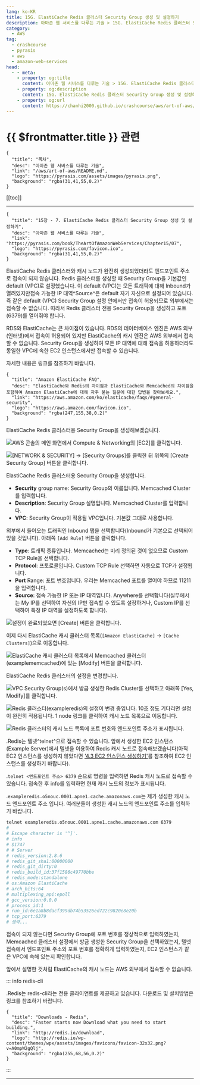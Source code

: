```yaml
---
lang: ko-KR
title: 15G. ElastiCache Redis 클러스터 Security Group 생성 및 설정하기
description: 아마존 웹 서비스를 다루는 기술 > 15G. ElastiCache Redis 클러스터 Security Group 생성 및 설정하기
category:
  - AWS
tag: 
  - crashcourse
  - pyrasis
  - aws 
  - amazon-web-services
head:
  - - meta:
    - property: og:title
      content: 아마존 웹 서비스를 다루는 기술 > 15G. ElastiCache Redis 클러스터 Security Group 생성 및 설정하기
    - property: og:description
      content: 15G. ElastiCache Redis 클러스터 Security Group 생성 및 설정하기
    - property: og:url
      content: https://chanhi2000.github.io/crashcourse/aws/art-of-aws/15G.html
---
```


# {{ $frontmatter.title }} 관련

```component VPCard
{
  "title": "목차",
  "desc": "아마존 웹 서비스를 다루는 기술",
  "link": "/aws/art-of-aws/README.md",
  "logo": "https://pyrasis.com/assets/images/pyrasis.png",
  "background": "rgba(31,41,55,0.2)"
}
```

[[toc]]

---

```component VPCard
{
  "title": "15장 - 7. ElastiCache Redis 클러스터 Security Group 생성 및 설정하기",
  "desc": "아마존 웹 서비스를 다루는 기술",
  "link": "https://pyrasis.com/book/TheArtOfAmazonWebServices/Chapter15/07",
  "logo": "https://pyrasis.com/favicon.ico",
  "background": "rgba(31,41,55,0.2)"
}
```

ElastiCache <FontIcon icon="iconfont icon-redis"/>Redis 클러스터와 캐시 노드가 완전히 생성되었더라도 엔드포인트 주소로 접속이 되지 않습니다. <FontIcon icon="iconfont icon-redis"/>Redis 클러스터를 생성할 때 Security Group을 기본값인 default (VPC)로 설정했습니다. 이 default (VPC)는 모든 트래픽에 대해 Inbound가 열려있지만접속 가능한 IP 대역^Source^은 default 자기 자신으로 설정되어 있습니다. 즉 같은 default (VPC) Security Group 설정 안에서만 접속이 허용되므로 외부에서는 접속할 수 없습니다. 따라서 <FontIcon icon="iconfont icon-redis"/>Redis 클러스터 전용 Security Group을 생성하고 포트(6379)를 열어줘야 합니다.

RDS와 ElastiCache는 큰 차이점이 있습니다. RDS의 데이터베이스 엔진은 AWS 외부(인터넷)에서 접속이 허용되어 있지만 ElastiCache의 캐시 엔진은 AWS 외부에서 접속할 수 없습니다. Security Group을 생성하여 모든 IP 대역에 대해 접속을 허용하더라도 동일한 VPC에 속한 EC2 인스턴스에서만 접속할 수 있습니다.

자세한 내용은 링크를 참조하기 바랍니다.

```component VPCard
{
  "title": "Amazon ElastiCache FAQ",
  "desc": "ElastiCache와 Redis의 차이점과 ElastiCache와 Memcached의 차이점을 포함하여 Amazon ElastiCache에 대해 자주 묻는 질문에 대한 답변을 찾아보세요.",
  "link": "https://aws.amazon.com/ko/elasticache/faqs/#general-security",
  "logo": "https://aws.amazon.com/favicon.ico",
  "background": "rgba(247,155,38,0.2)"
}
```

ElastiCache <FontIcon icon="iconfont icon-redis"/>Redis 클러스터용 Security Group을 생성해보겠습니다.

![AWS 콘솔의 메인 화면에서 Compute & Networking의 <FontIcon icon="iconfont icon-select"/>`[EC2]`를 클릭합니다.](https://pyrasis.com/assets/images/TheArtOfAmazonWebServicesChapter15/37_.png)

![<FontIcon icon="iconfont icon-select"/>`[NETWORK & SECURITY]` → `[Security Groups]`를 클릭한 뒤 위쪽의 <FontIcon icon="iconfont icon-select"/>`[Create Security Group]` 버튼을 클릭합니다.](https://pyrasis.com/assets/images/TheArtOfAmazonWebServicesChapter15/38_.png)

ElastiCache <FontIcon icon="iconfont icon-redis"/>Redis 클러스터용 Security Group을 생성합니다.

- **Security** group name: Security Group의 이름입니다. Memcached Cluster를 입력합니다.
- **Description**: Security Group 설명입니다. Memcached Cluster를 입력합니다.
- **VPC**: Security Group이 적용될 VPC입니다. 기본값 그대로 사용합니다.

외부에서 들어오는 트래픽인 Inbound 탭을 선택합니다(Inbound가 기본으로 선택되어 있을 것입니다). 아래쪽 <FontIcon icon="iconfont icon-select"/>`[Add Rule]` 버튼을 클릭합니다.

- **Type**: 트래픽 종류입니다. Memcached는 미리 정의된 것이 없으므로 Custom TCP Rule을 선택합니다.
- **Protocol**: 프토로콜입니다. Custom TCP Rule 선택하면 자동으로 TCP가 설정됩니다.
- **Port** Range: 포트 번호입니다. 우리는 Memcached 포트를 열어야 하므로 11211을 입력합니다.
- **Source**: 접속 가능한 IP 또는 IP 대역입니다. Anywhere를 선택합니다(실무에서는 My IP를 선택하여 자신의 IP만 접속할 수 있도록 설정하거나, Custom IP를 선택하여 특정 IP 대역을 설정하도록 합니다).

![설정이 완료되었으면 <FontIcon icon="iconfont icon-select"/>`[Create]` 버튼을 클릭합니다.](https://pyrasis.com/assets/images/TheArtOfAmazonWebServicesChapter15/39_.png)

이제 다시 ElastiCache 캐시 클러스터 목록(<FontIcon icon="iconfont icon-select"/>`[Amazon ElastiCache]` → `[Cache Clusters]`)으로 이동합니다.

![ElastiCache 캐시 클러스터 목록에서 Memcached 클러스터(`examplememcached`)에 있는 <FontIcon icon="iconfont icon-select"/>`[Modify]` 버튼을 클릭합니다.](https://pyrasis.com/assets/images/TheArtOfAmazonWebServicesChapter15/40_.png)

ElastiCache <FontIcon icon="iconfont icon-redis"/>Redis 클러스터의 설정을 변경합니다.

![VPC Security Group(s)에서 방금 생성한 <FontIcon icon="iconfont icon-redis"/>Redis Cluster를 선택하고 아래쪽 <FontIcon icon="iconfont icon-select"/>`[Yes, Modify]`를 클릭합니다.](https://pyrasis.com/assets/images/TheArtOfAmazonWebServicesChapter15/41_.png)

![<FontIcon icon="iconfont icon-redis"/>Redis 클러스터(`exampleredis`)의 설정이 변경 중입니다. 10초 정도 기다리면 설정이 완전히 적용됩니다. 1 node 링크를 클릭하여 캐시 노드 목록으로 이동합니다.](https://pyrasis.com/assets/images/TheArtOfAmazonWebServicesChapter15/42_.png)

![<FontIcon icon="iconfont icon-redis"/>Redis 클러스터의 캐시 노드 목록에 포트 번호와 엔드포인트 주소가 표시됩니다.](https://pyrasis.com/assets/images/TheArtOfAmazonWebServicesChapter15/43_.png)

.<FontIcon icon="iconfont icon-redis"/>Redis는 텔넷^telnet^으로 접속할 수 있습니다. 앞에서 생성한 EC2 인스턴스(Example Server)에서 텔넷을 이용하여 <FontIcon icon="iconfont icon-redis"/>Redis 캐시 노드로 접속해보겠습니다(아직 EC2 인스턴스를 생성하지 않았다면 ['4.3 EC2 인스턴스 생성하기'](04C.md)를 참조하여 EC2 인스턴스를 생성하기 바랍니다).

.<FontIcon icon="iconfont icon-shell"/>`telnet <엔드포인트 주소> 6379` 순으로 명령을 입력하면 <FontIcon icon="iconfont icon-redis"/>Redis 캐시 노드로 접속할 수 있습니다. 접속한 후 info를 입력하면 현재 캐시 노드의 정보가 표시됩니다.

.<FontIcon icon="fas fa-globe"/>`exampleredis.o5nouc.0001.apne1.cache.amazonaws.com`는 제가 생성한 캐시 노드 엔드포인트 주소 입니다. 여러분들이 생성한 캐시 노드의 엔드포인트 주소를 입력하기 바랍니다.

```sh
telnet exampleredis.o5nouc.0001.apne1.cache.amazonaws.com 6379
#
# Escape character is '^]'.
# info
# $1747
# # Server
# redis_version:2.8.6
# redis_git_sha1:00000000
# redis_git_dirty:0
# redis_build_id:37f1586c49770bbe
# redis_mode:standalone
# os:Amazon ElastiCache
# arch_bits:64
# multiplexing_api:epoll
# gcc_version:0.0.0
# process_id:1
# run_id:6e1a8b8dacf399db74b53526ed722c9820e8e20b
# tcp_port:6379
# 생략...
```

접속이 되지 않는다면 Security Group에 포트 번호를 정상적으로 입력하였는지, Memcached 클러스터 설정에서 방금 생성한 Security Group을 선택하였는지, 텔넷 접속에서 엔드포인트 주소와 포트 번호를 정확하게 입력하였는지, EC2 인스턴스가 같은 VPC에 속해 있는지 확인합니다.

앞에서 설명한 것처럼 ElastiCache의 캐시 노드는 AWS 외부에서 접속할 수 없습니다.

::: info <FontIcon icon="iconfont icon-redis"/>redis-cli

.<FontIcon icon="iconfont icon-redis"/>Redis는 <FontIcon icon="iconfont icon-redis"/>redis-cli라는 전용 클라이언트를 제공하고 있습니다. 다운로드 및 설치방법은 링크를 참조하기 바랍니다.

```component VPCard
{
  "title": "Downloads - Redis",
  "desc": "Faster starts now Download what you need to start building.",
  "link": "http://redis.io/download",
  "logo": "http://redis.io/wp-content/themes/wpx/assets/images/favicons/favicon-32x32.png?v=A0mpW2gQlj",
  "background": "rgba(255,68,56,0.2)"
}
```

:::

---

<TagLinks />